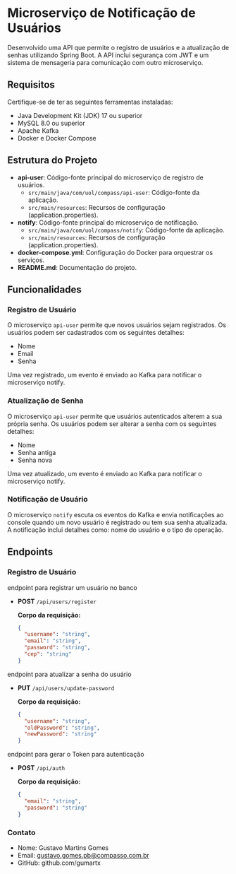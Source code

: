 # Microserviço de Notificação de Usuários

Desenvolvido uma API que permite o registro de usuários e a atualização de senhas utilizando Spring Boot. A API inclui segurança com JWT e um sistema de mensageria para comunicação com outro microserviço.

## Requisitos

Certifique-se de ter as seguintes ferramentas instaladas:

- Java Development Kit (JDK) 17 ou superior
- MySQL 8.0 ou superior
- Apache Kafka
- Docker e Docker Compose

## Estrutura do Projeto

- **api-user**: Código-fonte principal do microserviço de registro de usuários.
  - `src/main/java/com/uol/compass/api-user`: Código-fonte da aplicação.
  - `src/main/resources`: Recursos de configuração (application.properties).
- **notify**: Código-fonte principal do microserviço de notificação.
  - `src/main/java/com/uol/compass/notify`: Código-fonte da aplicação.
  - `src/main/resources`: Recursos de configuração (application.properties).
- **docker-compose.yml**: Configuração do Docker para orquestrar os serviços.
- **README.md**: Documentação do projeto.

## Funcionalidades

### Registro de Usuário

O microserviço `api-user` permite que novos usuários sejam registrados. Os usuários podem ser cadastrados com os seguintes detalhes:

- Nome
- Email
- Senha

Uma vez registrado, um evento é enviado ao Kafka para notificar o microserviço notify.

### Atualização de Senha

O microserviço `api-user` permite que usuários autenticados alterem a sua própria senha. Os usuários podem ser alterar a senha com os seguintes detalhes:

- Nome
- Senha antiga
- Senha nova

Uma vez atualizado, um evento é enviado ao Kafka para notificar o microserviço notify.

### Notificação de Usuário

O microserviço `notify` escuta os eventos do Kafka e envia notificações ao console quando um novo usuário é registrado ou tem sua senha atualizada. A notificação inclui detalhes como: nome do usuário e o tipo de operação.

## Endpoints

### Registro de Usuário

endpoint para registrar um usuário no banco

- **POST** `/api/users/register`

  **Corpo da requisição:**
  ```json
  {
    "username": "string",
    "email": "string",
    "password": "string",
    "cep": "string"
  }

endpoint para atualizar a senha do usuário

- **PUT** `/api/users/update-password`

  **Corpo da requisição:**
  ```json
  {
    "username": "string",
    "oldPassword": "string",
    "newPassword": "string"
  }

endpoint para gerar o Token para autenticação

- **POST** `/api/auth`

  **Corpo da requisição:**
  ```json
  {
    "email": "string",
    "password": "string"
  }


### Contato
* Nome: Gustavo Martins Gomes
* Email: gustavo.gomes.pb@compasso.com.br
* GitHub: github.com/gumartx